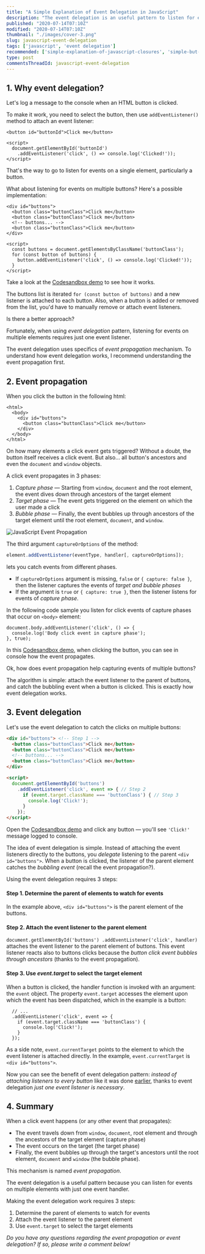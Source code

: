 ```yaml
---
title: "A Simple Explanation of Event Delegation in JavaScript"
description: "The event delegation is an useful pattern to listen for events on multiple elements using just one event handler."
published: "2020-07-14T07:10Z"
modified: "2020-07-14T07:10Z"
thumbnail: "./images/cover-3.png"
slug: javascript-event-delegation
tags: ['javascript', 'event delegation']
recommended: ['simple-explanation-of-javascript-closures', 'simple-but-tricky-javascript-interview-questions']
type: post
commentsThreadId: javascript-event-delegation
---
```


## 1. Why event delegation?

Let's log a message to the console when an HTML button is clicked.  

To make it work, you need to select the button, then use `addEventListener()` method to attach an event listener:

```html{5}
<button id="buttonId">Click me</button>

<script>
  document.getElementById('buttonId')
    .addEventListener('click', () => console.log('Clicked!'));
</script>
```

That's the way to go to listen for events on a single element, particularly a button.   

What about listening for events on multiple buttons? Here's a <span id="many-event-listeners">possible implementation</span>:

```html{10-13}
<div id="buttons">
  <button class="buttonClass">Click me</button>
  <button class="buttonClass">Click me</button>
  <!-- buttons... -->
  <button class="buttonClass">Click me</button>
</div>

<script>
  const buttons = document.getElementsByClassName('buttonClass');
  for (const button of buttons) {
    button.addEventListener('click', () => console.log('Clicked!'));
  }
</script>
```

Take a look at the [Codesandbox demo](https://codesandbox.io/s/infallible-archimedes-6feob?file=/index.html) to see how it works.  

The buttons list is iterated `for (const button of buttons)` and a new listener is attached to each button. Also, when a button is added or removed from the list, you'd have to manually remove or attach event listeners.  

Is there a better approach?

Fortunately, when using *event delegation* pattern, listening for events on multiple elements requires just one event listener.  

The event delegation uses specifics of *event propagation* mechanism. To understand how event delegation works, I recommend understanding the event propagation first.   

## 2. Event propagation

When you click the button in the following html:

```html{4}
<html>
  <body>
    <div id="buttons">
      <button class="buttonClass">Click me</button>
    </div>
  </body>
</html>
```

On how many elements a click event gets triggered? Without a doubt, the button itself receives a click event. But also... all button's ancestors and even the `document` and `window` objects.  

A click event propagates in 3 phases: 

1. *Capture phase* &mdash; Starting from `window`, `document` and the root element, the event dives down through ancestors of the target element
2. *Target phase* &mdash; The event gets triggered on the element on which the user made a click
3. *Bubble phase* &mdash; Finally, the event bubbles up through ancestors of the target element until the root element, `document`, and `window`.  

![JavaScript Event Propagation](./images/javascript-event-propagation-4.png)

The third argument `captureOrOptions` of the method:

```javascript
element.addEventListener(eventType, handler[, captureOrOptions]);
``` 

lets you catch events from different phases.

* If `captureOrOptions` argument is missing, `false` or `{ capture: false }`, then the listener captures the events of *target and bubble phases*
* If the argument is `true` or `{ capture: true }`, then the listener listens for events of *capture phase*.  

In the following code sample you listen for click events of capture phases that occur on `<body>` element:

```javascript{3}
document.body.addEventListener('click', () => {
  console.log('Body click event in capture phase');
}, true);
```

In this [Codesandbox demo](https://codesandbox.io/s/event-propagation-example-71yvl?file=/src/index.js), when clicking the button, you can see in console how the event propagates.  

Ok, how does event propagation help capturing events of multiple buttons? 

The algorithm is simple: attach the event listener to the parent of buttons, and catch the bubbling event when a button is clicked. This is exactly how event delegation works.  

## 3. Event delegation

Let's use the event delegation to catch the clicks on multiple buttons:

```html
<div id="buttons"> <!-- Step 1 -->
  <button class="buttonClass">Click me</button>
  <button class="buttonClass">Click me</button>
  <!-- buttons... -->
  <button class="buttonClass">Click me</button>
</div>

<script>
  document.getElementById('buttons')
    .addEventListener('click', event => { // Step 2
      if (event.target.className === 'buttonClass') { // Step 3
        console.log('Click!');
      }
    });
</script>
```

Open the [Codesandbox demo](https://codesandbox.io/s/event-delegation-example-6y6gc?file=/index.html) and click any button &mdash; you'll see `'Click!'` message logged to console.  

The idea of event delegation is simple. Instead of attaching the event listeners directly to the buttons, you *delegate* listening to the parent `<div id="buttons">`. When a button is clicked, the listener of the parent element catches the *bubbling event* (recall the event propagation?).   

Using the event delegation requires 3 steps:

#### Step 1. Determine the parent of elements to watch for events

In the example above, `<div id="buttons">` is the parent element of the buttons.  

#### Step 2. Attach the event listener to the parent element

`document.getElementById('buttons') .addEventListener('click', handler)` attaches the event listener to the parent element of buttons. This event listener reacts also to buttons clicks because the *button click event bubbles through ancestors* (thanks to the event propagation).  

#### Step 3. Use *event.target* to select the target element

When a button is clicked, the handler function is invoked with an argument: the `event` object. The property `event.target` accesses the element upon which the event has been dispatched, which in the example is a button: 

```javascript{3}
  // ...
  .addEventListener('click', event => {
    if (event.target.className === 'buttonClass') {
      console.log('Click!');
    }
  });
```

As a side note, `event.currentTarget` points to the element to which the event listener is attached directly. In the example, `event.currentTarget` is `<div id="buttons">`.  

Now you can see the benefit of event delegation pattern: *instead of attaching listeners to every button* like it was done [earlier](#many-event-listeners), thanks to event delegation *just one event listener is necessary*.  

## 4. Summary

When a click event happens (or any other event that propagates):

* The event travels down from `window`, `document`, root element and through the ancestors of the target element (capture phase)
* The event occurs on the target (the target phase) 
* Finally, the event bubbles up through the target's ancestors until the root element, `document` and `window` (the bubble phase).  

This mechanism is named *event propagation*.

The event delegation is a useful pattern because you can listen for events on multiple elements with just one event handler.  

Making the event delegation work requires 3 steps:

1. Determine the parent of elements to watch for events
2. Attach the event listener to the parent element
3. Use `event.target` to select the target elements

*Do you have any questions regarding the event propagation or event delegation? If so, please write a comment below!*